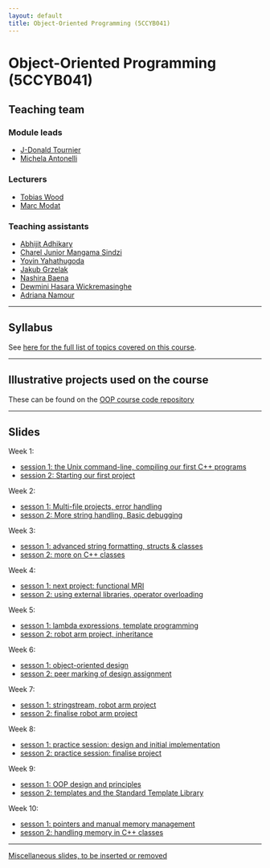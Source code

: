 ```yaml
---
layout: default
title: Object-Oriented Programming (5CCYB041)
---
```


# Object-Oriented Programming (5CCYB041)

## Teaching team

### Module leads

- [J-Donald Tournier](mailto:jacques-donald.tournier@kcl.ac.uk)
- [Michela Antonelli](mailto:michela.antonelli@kcl.ac.uk)

### Lecturers

- [Tobias Wood](mailto:tobias.wood@kcl.ac.uk)
- [Marc Modat](mailto:marc.modat@kcl.ac.uk)

### Teaching assistants

- [Abhijit Adhikary](mailto:abhijit.adhikary@kcl.ac.uk)
- [Charel Junior Mangama Sindzi](mailto:charel.mangama_sindzi@kcl.ac.uk)
- [Yovin Yahathugoda](mailto:yovin.yahathugoda@kcl.ac.uk)
- [Jakub Grzelak](mailto:jakub.grzelak@kcl.ac.uk)
- [Nashira Baena](mailto:paloma.rodriguez_baena@kcl.ac.uk)
- [Dewmini Hasara Wickremasinghe](mailto:dewmini.wickremasinghe@kcl.ac.uk)
- [Adriana Namour](mailto:adriana.namour@kcl.ac.uk)

---

## Syllabus

See [here for the full list of topics covered on this course](https://kcl-bmeis.github.io/OOP/syllabus).

---

## Illustrative projects used on the course

These can be found on the [OOP course code repository](https://github.com/kcl-bmeis/oop/blob/main/projects)

---

## Slides

Week 1:
- [session 1: the Unix command-line, compiling our first C++ programs](https://kcl-bmeis.github.io/OOP/week1A)
- [session 2: Starting our first project](https://kcl-bmeis.github.io/OOP/week1B)

Week 2:
- [sesson 1: Multi-file projects, error handling](https://kcl-bmeis.github.io/OOP/week2A)
- [sesson 2: More string handling, Basic debugging](https://kcl-bmeis.github.io/OOP/week2B)

Week 3:
- [sesson 1: advanced string formatting, structs & classes](https://kcl-bmeis.github.io/OOP/week3A)
- [sesson 2: more on C++ classes](https://kcl-bmeis.github.io/OOP/week3B)

Week 4:
- [sesson 1: next project: functional MRI](https://kcl-bmeis.github.io/OOP/week4A)
- [sesson 2: using external libraries, operator overloading](https://kcl-bmeis.github.io/OOP/week4B)

Week 5:
- [sesson 1: lambda expressions, template programming](https://kcl-bmeis.github.io/OOP/week5A)
- [sesson 2: robot arm project, inheritance](https://kcl-bmeis.github.io/OOP/week5B)

Week 6:
- [sesson 1: object-oriented design](https://kcl-bmeis.github.io/OOP/week6A)
- [sesson 2: peer marking of design assignment](https://kcl-bmeis.github.io/OOP/week6B)

Week 7:
- [sesson 1: stringstream, robot arm project](https://kcl-bmeis.github.io/OOP/week7A)
- [sesson 2: finalise robot arm project](https://kcl-bmeis.github.io/OOP/week7B)

Week 8:
- [sesson 1: practice session: design and initial implementation](https://kcl-bmeis.github.io/OOP/week8A)
- [sesson 2: practice session: finalise project](https://kcl-bmeis.github.io/OOP/week8B)

Week 9:
- [sesson 1: OOP design and principles](https://kcl-bmeis.github.io/OOP/week9A)
- [sesson 2: templates and the Standard Template Library](https://kcl-bmeis.github.io/OOP/week9B)

Week 10:
- [sesson 1: pointers and manual memory management](https://kcl-bmeis.github.io/OOP/week10A)
- [sesson 2: handling memory in C++ classes](https://kcl-bmeis.github.io/OOP/week10B)

---

[Miscellaneous slides, to be inserted or removed](https://kcl-bmeis.github.io/OOP/misc)

